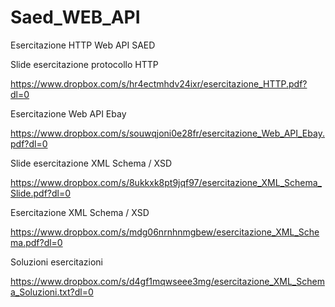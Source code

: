 # Saed_WEB_API
Esercitazione HTTP Web API SAED


Slide esercitazione protocollo HTTP

https://www.dropbox.com/s/hr4ectmhdv24ixr/esercitazione_HTTP.pdf?dl=0

Esercitazione Web API Ebay

https://www.dropbox.com/s/souwqjoni0e28fr/esercitazione_Web_API_Ebay.pdf?dl=0

Slide esercitazione XML Schema / XSD

https://www.dropbox.com/s/8ukkxk8pt9jqf97/esercitazione_XML_Schema_Slide.pdf?dl=0

Esercitazione XML Schema / XSD

https://www.dropbox.com/s/mdg06nrnhnmgbew/esercitazione_XML_Schema.pdf?dl=0

Soluzioni esercitazioni

https://www.dropbox.com/s/d4gf1mqwseee3mg/esercitazione_XML_Schema_Soluzioni.txt?dl=0
